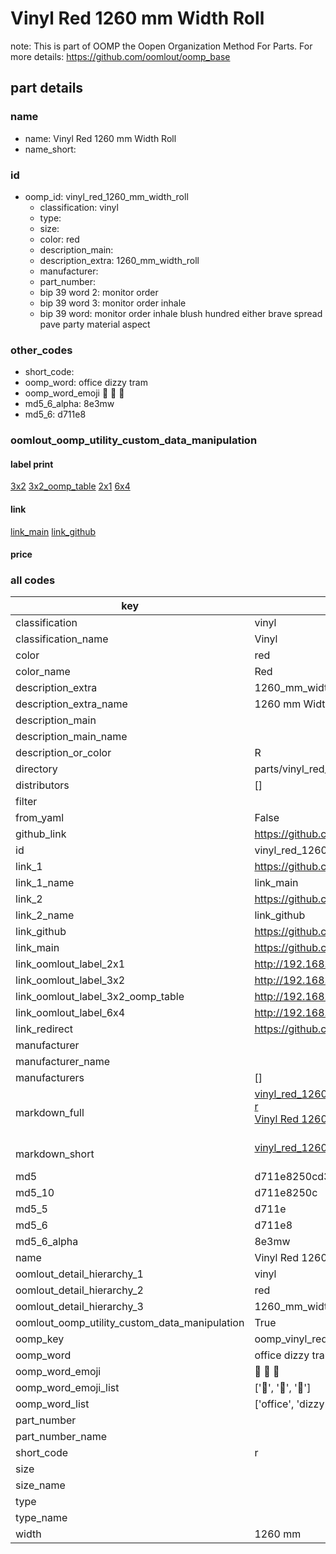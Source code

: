 # Vinyl Red 1260 mm Width Roll  

note: This is part of OOMP the Oopen Organization Method For Parts. For more details: https://github.com/oomlout/oomp_base

##  part details
  







### name
* name: Vinyl Red 1260 mm Width Roll
* name_short: 
### id
* oomp_id: vinyl_red_1260_mm_width_roll
  * classification: vinyl
  * type: 
  * size: 
  * color: red
  * description_main: 
  * description_extra: 1260_mm_width_roll
  * manufacturer: 
  * part_number: 
  * bip 39 word 2: monitor order
  * bip 39 word 3: monitor order inhale
  * bip 39 word: monitor order inhale blush hundred either brave spread pave party material aspect

### other_codes
* short_code: 
* oomp_word: office dizzy tram
* oomp_word_emoji :office: :dizzy: :tram:
* md5_6_alpha: 8e3mw
* md5_6: d711e8






### oomlout_oomp_utility_custom_data_manipulation
#### label print
[3x2](http://192.168.1.245:1112/?label=oomp%208e3mw)
[3x2_oomp_table](http://192.168.1.108:1112/?label=oomp%208e3mw)
[2x1](http://192.168.1.242:1112/?label=oomp%208e3mw)
[6x4](http://192.168.1.55:1112/?label=oomp%208e3mw)    

#### link

[link_main](https://github.com/oomlout/oomlout_oomp_version_1_messy/tree/main/parts/vinyl_red_1260_mm_width_roll) [link_github](https://github.com/oomlout/oomlout_oomp_version_1_messy/tree/main/parts/vinyl_red_1260_mm_width_roll)                             

#### price







### all codes 
| key | value |  
| --- | --- |  
| classification | vinyl |  
| classification_name | Vinyl |  
| color | red |  
| color_name | Red |  
| description_extra | 1260_mm_width_roll |  
| description_extra_name | 1260 mm Width Roll |  
| description_main |  |  
| description_main_name |  |  
| description_or_color | R  |  
| directory | parts/vinyl_red_1260_mm_width_roll |  
| distributors | [] |  
| filter |  |  
| from_yaml | False |  
| github_link | https://github.com/oomlout/oomlout_oomp_part_src/tree/main/parts/vinyl_red_1260_mm_width_roll |  
| id | vinyl_red_1260_mm_width_roll |  
| link_1 | https://github.com/oomlout/oomlout_oomp_version_1_messy/tree/main/parts/vinyl_red_1260_mm_width_roll |  
| link_1_name | link_main |  
| link_2 | https://github.com/oomlout/oomlout_oomp_version_1_messy/tree/main/parts/vinyl_red_1260_mm_width_roll |  
| link_2_name | link_github |  
| link_github | https://github.com/oomlout/oomlout_oomp_version_1_messy/tree/main/parts/vinyl_red_1260_mm_width_roll |  
| link_main | https://github.com/oomlout/oomlout_oomp_version_1_messy/tree/main/parts/vinyl_red_1260_mm_width_roll |  
| link_oomlout_label_2x1 | http://192.168.1.242:1112/?label=oomp%208e3mw |  
| link_oomlout_label_3x2 | http://192.168.1.245:1112/?label=oomp%208e3mw |  
| link_oomlout_label_3x2_oomp_table | http://192.168.1.108:1112/?label=oomp%208e3mw |  
| link_oomlout_label_6x4 | http://192.168.1.55:1112/?label=oomp%208e3mw |  
| link_redirect | https://github.com/oomlout/oomlout_oomp_version_1_messy/tree/main/parts/vinyl_red_1260_mm_width_roll |  
| manufacturer |  |  
| manufacturer_name |  |  
| manufacturers | [] |  
| markdown_full | [vinyl_red_1260_mm_width_roll](none)<br>[r](none)<br>[Vinyl Red 1260 Mm Width Roll](none)<br><br> |  
| markdown_short | [vinyl_red_1260_mm_width_roll](none)<br><br> |  
| md5 | d711e8250cd303691c379188e7670c78 |  
| md5_10 | d711e8250c |  
| md5_5 | d711e |  
| md5_6 | d711e8 |  
| md5_6_alpha | 8e3mw |  
| name | Vinyl Red 1260 mm Width Roll |  
| oomlout_detail_hierarchy_1 | vinyl |  
| oomlout_detail_hierarchy_2 | red |  
| oomlout_detail_hierarchy_3 | 1260_mm_width |  
| oomlout_oomp_utility_custom_data_manipulation | True |  
| oomp_key | oomp_vinyl_red_1260_mm_width_roll |  
| oomp_word | office dizzy tram |  
| oomp_word_emoji | :office: :dizzy: :tram: |  
| oomp_word_emoji_list | [':office:', ':dizzy:', ':tram:'] |  
| oomp_word_list | ['office', 'dizzy', 'tram'] |  
| part_number |  |  
| part_number_name |  |  
| short_code | r |  
| size |  |  
| size_name |  |  
| type |  |  
| type_name |  |  
| width | 1260 mm |  
